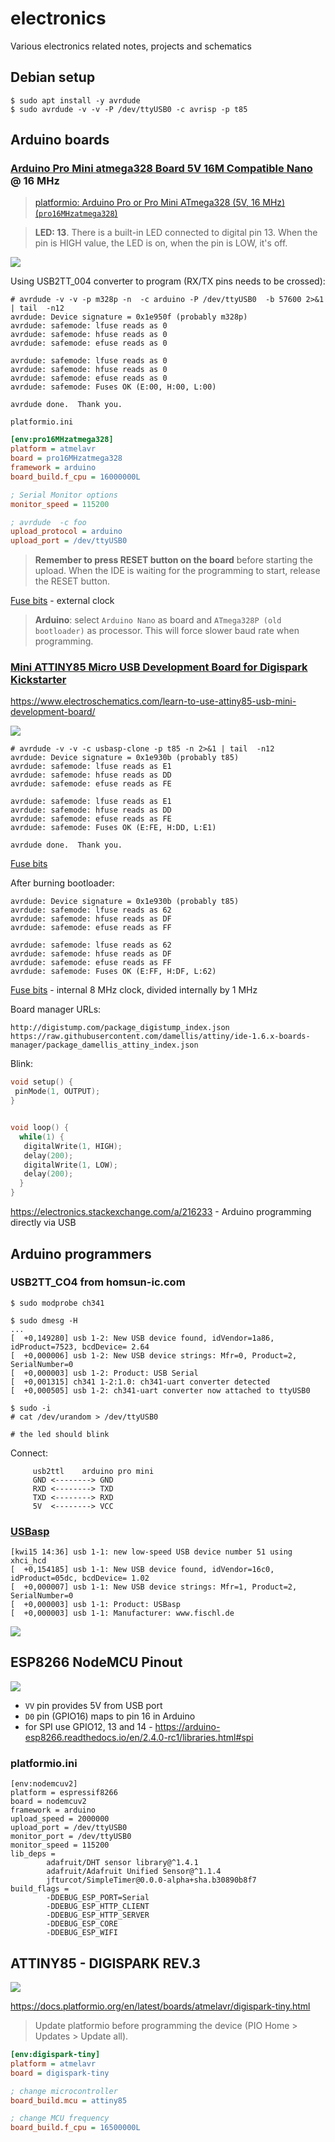 # electronics
Various electronics related notes, projects and schematics


## Debian setup

```
$ sudo apt install -y avrdude
$ sudo avrdude -v -v -P /dev/ttyUSB0 -c avrisp -p t85 
```

## Arduino boards

### [Arduino Pro Mini atmega328 Board 5V 16M Compatible Nano](https://store.arduino.cc/arduino-pro-mini) @ 16 MHz

> [platformio: Arduino Pro or Pro Mini ATmega328 (5V, 16 MHz) (`pro16MHzatmega328`)](https://docs.platformio.org/en/latest/boards/atmelavr/pro16MHzatmega328.html)

> **LED: 13**. There is a built-in LED connected to digital pin 13. When the pin is HIGH value, the LED is on, when the pin is LOW, it's off.

![](https://live.staticflickr.com/8252/8572012276_80391d0393_o_d.png)

Using USB2TT_004 converter to program (RX/TX pins needs to be crossed):

```
# avrdude -v -v -p m328p -n  -c arduino -P /dev/ttyUSB0  -b 57600 2>&1  | tail  -n12
avrdude: Device signature = 0x1e950f (probably m328p)
avrdude: safemode: lfuse reads as 0
avrdude: safemode: hfuse reads as 0
avrdude: safemode: efuse reads as 0

avrdude: safemode: lfuse reads as 0
avrdude: safemode: hfuse reads as 0
avrdude: safemode: efuse reads as 0
avrdude: safemode: Fuses OK (E:00, H:00, L:00)

avrdude done.  Thank you.
```

`platformio.ini`

```ini
[env:pro16MHzatmega328]
platform = atmelavr
board = pro16MHzatmega328
framework = arduino
board_build.f_cpu = 16000000L

; Serial Monitor options
monitor_speed = 115200

; avrdude  -c foo
upload_protocol = arduino
upload_port = /dev/ttyUSB0
```

> **Remember to press RESET button on the board** before starting the upload. When the IDE is waiting for the programming to start, release the RESET button.


[Fuse bits](http://eleccelerator.com/fusecalc/fusecalc.php?chip=atmega328p&LOW=00&HIGH=00&EXTENDED=00&LOCKBIT=FF) - external clock

> **Arduino**: select `Arduino Nano` as board and `ATmega328P (old bootloader)` as processor. This will force slower baud rate when programming.

### [Mini ATTINY85 Micro USB Development Board for Digispark Kickstarter](https://irishelectronics.ie/epages/950018241.sf/en_IE/?ObjectID=5295918)

https://www.electroschematics.com/learn-to-use-attiny85-usb-mini-development-board/

![](https://images-wixmp-ed30a86b8c4ca887773594c2.wixmp.com/i/0995f7a6-730b-48d0-8612-c4408d15e84d/dc7h4n3-51e6389c-5f86-4fb2-a7ad-34f75f672003.png)

```
# avrdude -v -v -c usbasp-clone -p t85 -n 2>&1 | tail  -n12
avrdude: Device signature = 0x1e930b (probably t85)
avrdude: safemode: lfuse reads as E1
avrdude: safemode: hfuse reads as DD
avrdude: safemode: efuse reads as FE

avrdude: safemode: lfuse reads as E1
avrdude: safemode: hfuse reads as DD
avrdude: safemode: efuse reads as FE
avrdude: safemode: Fuses OK (E:FE, H:DD, L:E1)

avrdude done.  Thank you.
```

[Fuse bits](http://eleccelerator.com/fusecalc/fusecalc.php?chip=attiny85&LOW=E1&HIGH=DD&EXTENDED=FE&LOCKBIT=FF)

After burning bootloader:

```
avrdude: Device signature = 0x1e930b (probably t85)
avrdude: safemode: lfuse reads as 62
avrdude: safemode: hfuse reads as DF
avrdude: safemode: efuse reads as FF

avrdude: safemode: lfuse reads as 62
avrdude: safemode: hfuse reads as DF
avrdude: safemode: efuse reads as FF
avrdude: safemode: Fuses OK (E:FF, H:DF, L:62)
```

[Fuse bits](http://eleccelerator.com/fusecalc/fusecalc.php?chip=attiny85&LOW=62&HIGH=DF&EXTENDED=FF&LOCKBIT=FF) - internal  8 MHz clock, divided internally by 1 MHz


Board manager URLs:

```
http://digistump.com/package_digistump_index.json
https://raw.githubusercontent.com/damellis/attiny/ide-1.6.x-boards-manager/package_damellis_attiny_index.json
```

Blink:

```c
void setup() {
 pinMode(1, OUTPUT);
}


void loop() {
  while(1) {
   digitalWrite(1, HIGH);
   delay(200);
   digitalWrite(1, LOW);
   delay(200);
  }
}
```

https://electronics.stackexchange.com/a/216233 - Arduino programming directly via USB

## Arduino programmers

### USB2TT_CO4 from homsun-ic.com

```
$ sudo modprobe ch341

$ sudo dmesg -H
...
[  +0,149280] usb 1-2: New USB device found, idVendor=1a86, idProduct=7523, bcdDevice= 2.64
[  +0,000006] usb 1-2: New USB device strings: Mfr=0, Product=2, SerialNumber=0
[  +0,000003] usb 1-2: Product: USB Serial
[  +0,001315] ch341 1-2:1.0: ch341-uart converter detected
[  +0,000505] usb 1-2: ch341-uart converter now attached to ttyUSB0

$ sudo -i
# cat /dev/urandom > /dev/ttyUSB0

# the led should blink

```

Connect:

```
     usb2ttl    arduino pro mini
     GND <--------> GND
     RXD <--------> TXD
     TXD <--------> RXD
     5V  <--------> VCC
```


### [USBasp](https://irishelectronics.ie/USB-ISP-AVR-Programmer-Adapter-51)

```
[kwi15 14:36] usb 1-1: new low-speed USB device number 51 using xhci_hcd
[  +0,154185] usb 1-1: New USB device found, idVendor=16c0, idProduct=05dc, bcdDevice= 1.02
[  +0,000007] usb 1-1: New USB device strings: Mfr=1, Product=2, SerialNumber=0
[  +0,000003] usb 1-1: Product: USBasp
[  +0,000003] usb 1-1: Manufacturer: www.fischl.de
```

![](https://raw.githubusercontent.com/macbre/electronics/master/pictures/IMG_20200419_164215.png)


## ESP8266 NodeMCU Pinout

![](https://lastminuteengineers.com/wp-content/uploads/arduino/ESP-12E-Development-Board-ESP8266-NodeMCU-Pinout.png)

* `VV` pin provides 5V from USB port
* `D0` pin (GPIO16) maps to pin 16 in Arduino
* for SPI use GPIO12, 13 and 14 - https://arduino-esp8266.readthedocs.io/en/2.4.0-rc1/libraries.html#spi

### platformio.ini

```
[env:nodemcuv2]
platform = espressif8266
board = nodemcuv2
framework = arduino
upload_speed = 2000000
upload_port = /dev/ttyUSB0
monitor_port = /dev/ttyUSB0
monitor_speed = 115200
lib_deps = 
        adafruit/DHT sensor library@^1.4.1
        adafruit/Adafruit Unified Sensor@^1.1.4
        jfturcot/SimpleTimer@0.0.0-alpha+sha.b30890b8f7
build_flags = 
        -DDEBUG_ESP_PORT=Serial
        -DDEBUG_ESP_HTTP_CLIENT
        -DDEBUG_ESP_HTTP_SERVER
        -DDEBUG_ESP_CORE
        -DDEBUG_ESP_WIFI
```

## ATTINY85 - DIGISPARK REV.3

![](https://makershop.ie/image/cache/catalog/p/00044/tiny-85-digispark-kickstarter-micro_main-0-550x550.jpg.webp)

https://docs.platformio.org/en/latest/boards/atmelavr/digispark-tiny.html

> Update platformio before programming the device (PIO Home > Updates > Update all).

```ini
[env:digispark-tiny]
platform = atmelavr
board = digispark-tiny

; change microcontroller
board_build.mcu = attiny85

; change MCU frequency
board_build.f_cpu = 16500000L
```
